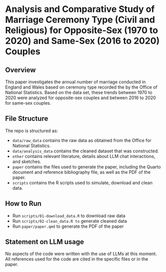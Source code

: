 # Analysis and Comparative Study of Marriage Ceremony Type (Civil and Religious) for Opposite-Sex (1970 to 2020) and Same-Sex (2016 to 2020) Couples

## Overview

This paper investigates the annual number of marriage conducted in England and Wales based on ceremony type recorded the by the Office of National Statistics. Based on the data set, these trends between 1970 to 2020 were analyzed for opposite-sex couples and between 2016 to 2020 for same-sex couples.

## File Structure

The repo is structured as:

-   `data/raw_data` contains the raw data as obtained from the Office for National Statistics.
-   `data/analysis_data` contains the cleaned dataset that was constructed.
-   `other` contains relevant literature, details about LLM chat interactions, and sketches.
-   `paper` contains the files used to generate the paper, including the Quarto document and reference bibliography file, as well as the PDF of the paper. 
-   `scripts` contains the R scripts used to simulate, download and clean data.

## How to Run
- Run `scripts/01-download_data.R` to download raw data
- Run `scripts/02-clean_data.R to` generate cleaned data
- Run `paper/paper.qmd` to generate the PDF of the paper

## Statement on LLM usage

No aspects of the code were written with the use of LLMs at this moment. All references used for the code are cited in the specific files or in the paper. 
